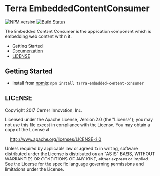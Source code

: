 # Terra EmbeddedContentConsumer


[![NPM version](https://badgen.net/npm/v/terra-embedded-content-consumer)](https://www.npmjs.org/package/terra-embedded-content-consumer)
[![Build Status](https://badgen.net/travis/cerner/terra-core)](https://travis-ci.org/cerner/terra-core)

The Embedded Content Consumer is the application component which is embedding web content within it.

- [Getting Started](#getting-started)
- [Documentation](https://github.com/cerner/terra-core/tree/master/packages/terra-embedded-content-consumer/docs)
- [LICENSE](#license)

## Getting Started

- Install from [npmjs](https://www.npmjs.com): `npm install terra-embedded-content-consumer`

## LICENSE

Copyright 2017 Cerner Innovation, Inc.

Licensed under the Apache License, Version 2.0 (the "License"); you may not use this file except in compliance with the License. You may obtain a copy of the License at

&nbsp;&nbsp;&nbsp;&nbsp;http://www.apache.org/licenses/LICENSE-2.0

Unless required by applicable law or agreed to in writing, software distributed under the License is distributed on an "AS IS" BASIS, WITHOUT WARRANTIES OR CONDITIONS OF ANY KIND, either express or implied. See the License for the specific language governing permissions and limitations under the License.